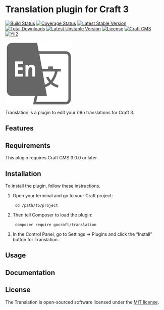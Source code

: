 Translation plugin for Craft 3
===============================
[![Build Status](https://travis-ci.org/gocraftcms/translation.svg)](https://travis-ci.org/gocraftcms/translation)
[![Coverage Status](https://coveralls.io/repos/github/gocraftcms/translation/badge.svg?branch=master)](https://coveralls.io/github/gocraftcms/translation?branch=master)
[![Latest Stable Version](https://poser.pugx.org/gocraft/translation/v/stable.svg)](https://packagist.org/packages/gocraft/translation)
[![Total Downloads](https://poser.pugx.org/gocraft/translation/downloads.svg)](https://packagist.org/packages/gocraft/translation) 
[![Latest Unstable Version](https://poser.pugx.org/gocraft/translation/v/unstable.svg)](https://packagist.org/packages/gocraft/translation)
[![License](https://poser.pugx.org/gocraft/translation/license.svg)](https://packagist.org/packages/gocraft/translation)
[![Craft CMS](https://img.shields.io/badge/Powered_by-Craft_CMS-orange.svg?style=flat)](https://craftcms.com/)
[![Yii2](https://img.shields.io/badge/Powered_by-Yii_Framework-green.svg?style=flat)](https://www.yiiframework.com/)

![Screenshot](resources/img/translator.png)

Translation is a plugin to edit your i18n translations for Craft 3.

Features
---------

Requirements
------------

This plugin requires Craft CMS 3.0.0 or later.

Installation
------------

To install the plugin, follow these instructions.

1. Open your terminal and go to your Craft project:

        cd /path/to/project

2. Then tell Composer to load the plugin:

        composer require gocraft/translation

3. In the Control Panel, go to Settings → Plugins and click the “Install” button for Translation.

Usage
-----

Documentation
-------------

License
-------
The Translation is open-sourced software licensed under the [MIT license](http://opensource.org/licenses/MIT).